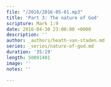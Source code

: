 ```yaml
---
file: "/2016/2016-05-01.mp3"
title: 'Part 3: The nature of God'
scripture: Mark 1:9
date: 2016-04-30 23:00:00 +0000
description: ''
author: _authors/heath-van-staden.md
series: _series/nature-of-god.md
duration: '35:19'
length: 50891401
image: ''
notes: ''

---
```

